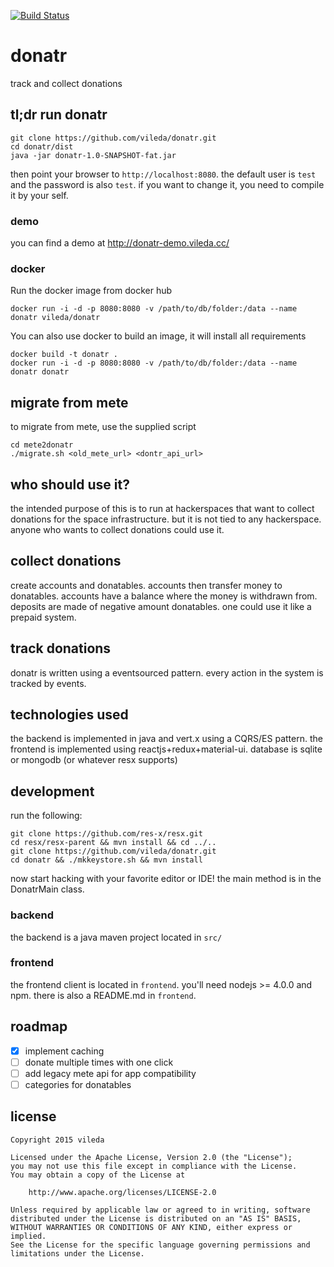 [![Build Status](https://travis-ci.org/vileda/donatr.svg?branch=master)](https://travis-ci.org/vileda/donatr)

# donatr
track and collect donations

## tl;dr run donatr
```
git clone https://github.com/vileda/donatr.git
cd donatr/dist
java -jar donatr-1.0-SNAPSHOT-fat.jar
```

then point your browser to `http://localhost:8080`.
the default user is `test` and the password is also `test`.
if you want to change it, you need to compile it by your self.

### demo
you can find a demo at http://donatr-demo.vileda.cc/

### docker
Run the docker image from docker hub
```
docker run -i -d -p 8080:8080 -v /path/to/db/folder:/data --name donatr vileda/donatr
```

You can also use docker to build an image, it will install all requirements
```
docker build -t donatr .
docker run -i -d -p 8080:8080 -v /path/to/db/folder:/data --name donatr donatr
```

## migrate from mete
to migrate from mete, use the supplied script
```
cd mete2donatr
./migrate.sh <old_mete_url> <dontr_api_url>
```

## who should use it?
the intended purpose of this is to run at hackerspaces that want to collect donations for the space infrastructure.
but it is not tied to any hackerspace. anyone who wants to collect donations could use it.

## collect donations
create accounts and donatables. accounts then transfer money to donatables.
accounts have a balance where the money is withdrawn from.
deposits are made of negative amount donatables.
one could use it like a prepaid system.

## track donations
donatr is written using a eventsourced pattern. every action in the system is tracked by events.

## technologies used
the backend is implemented in java and vert.x using a CQRS/ES pattern.
the frontend is implemented using reactjs+redux+material-ui.
database is sqlite or mongodb (or whatever resx supports)

## development
run the following:
```
git clone https://github.com/res-x/resx.git
cd resx/resx-parent && mvn install && cd ../..
git clone https://github.com/vileda/donatr.git
cd donatr && ./mkkeystore.sh && mvn install
```

now start hacking with your favorite editor or IDE!
the main method is in the DonatrMain class.

### backend
the backend is a java maven project located in `src/`

### frontend
the frontend client is located in `frontend`.
you'll need nodejs >= 4.0.0 and npm.
there is also a README.md in `frontend`.

## roadmap
- [x] implement caching
- [ ] donate multiple times with one click
- [ ] add legacy mete api for app compatibility
- [ ] categories for donatables

## license
```
Copyright 2015 vileda

Licensed under the Apache License, Version 2.0 (the "License");
you may not use this file except in compliance with the License.
You may obtain a copy of the License at

    http://www.apache.org/licenses/LICENSE-2.0

Unless required by applicable law or agreed to in writing, software
distributed under the License is distributed on an "AS IS" BASIS,
WITHOUT WARRANTIES OR CONDITIONS OF ANY KIND, either express or implied.
See the License for the specific language governing permissions and
limitations under the License.
```

